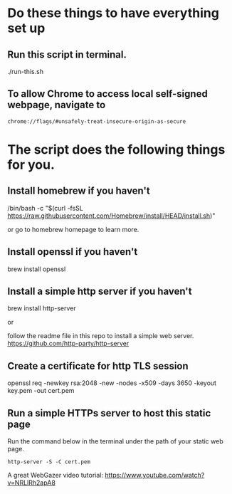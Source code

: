 # Do these things to have everything set up

## Run this script in terminal.
./run-this.sh

## To allow Chrome to access local self-signed webpage, navigate to
```
chrome://flags/#unsafely-treat-insecure-origin-as-secure
```

# The script does the following things for you.

## Install homebrew if you haven't

/bin/bash -c "$(curl -fsSL https://raw.githubusercontent.com/Homebrew/install/HEAD/install.sh)"

or go to homebrew homepage to learn more.

## Install openssl if you haven't

brew install openssl

## Install a simple http server if you haven't

brew install http-server

or 

follow the readme file in this repo to install a simple web server.
https://github.com/http-party/http-server

## Create a certificate for http TLS session

openssl req -newkey rsa:2048 -new -nodes -x509 -days 3650 -keyout key.pem -out cert.pem

## Run a simple HTTPs server to host this static page

Run the command below in the terminal under the path of your static web page.
```
http-server -S -C cert.pem
```

A great WebGazer video tutorial: 
https://www.youtube.com/watch?v=NRLlRh2apA8

